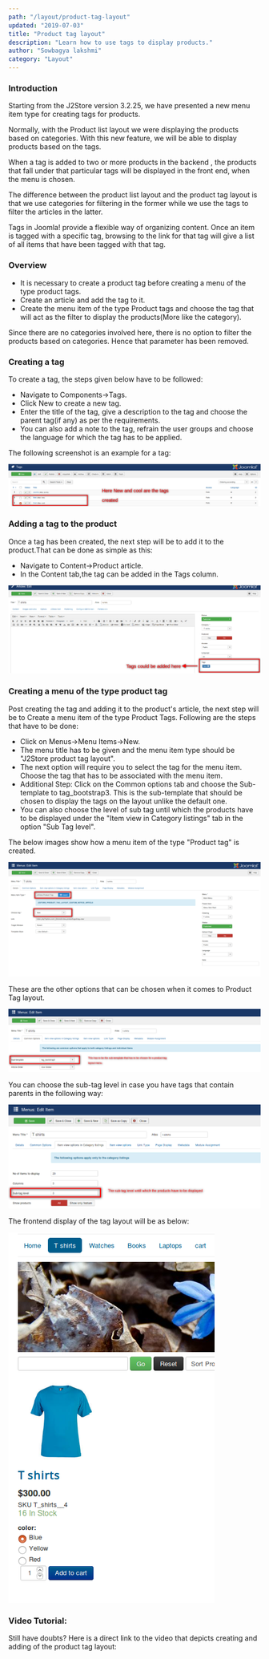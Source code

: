 ```yaml
---
path: "/layout/product-tag-layout"
updated: "2019-07-03"
title: "Product tag layout"
description: "Learn how to use tags to display products."
author: "Sowbagya lakshmi"
category: "Layout"
---
```


### Introduction

Starting from the J2Store version 3.2.25, we have presented a new menu item type for creating tags for products.

Normally, with the Product list layout we were displaying the products based on categories. With this new feature, we will be able to display products based on the tags.

When a tag is added to two or more products in the backend , the products that fall under that particular tags will be displayed in the front end, when the menu is chosen.

The difference between the product list layout and the product tag layout is that we use categories for filtering in the former while we use the tags to filter the articles in the latter.

Tags in Joomla! provide a flexible way of organizing content. Once an item is tagged with a specific tag, browsing to the link for that tag will give a list of all items that have been tagged with that tag.

### Overview

- It is necessary to create a product tag before creating a menu of the type product tags.
- Create an article and add the tag to it.
- Create the menu item of the type Product tags and choose the tag that will act as the filter to display the products(More like the category).

Since there are no categories involved here, there is no option to filter the products based on categories. Hence that parameter has been removed.

### Creating a tag

To create a tag, the steps given below have to be followed:

- Navigate to Components->Tags.
- Click New to create a new tag.
- Enter the title of the tag, give a description to the tag and choose the parent tag(if any) as per the requirements.
- You can also add a note to the tag, refrain the user groups and choose the language for which the tag has to be applied.

The following screenshot is an example for a tag:

![Creating a tag](https://raw.githubusercontent.com/j2store/doc-images/master/layout/product-tag-layout/creatingatag.png)

### Adding a tag to the product

Once a tag has been created, the next step will be to add it to the product.That can be done as simple as this:

- Navigate to Content->Product article.
- In the Content tab,the tag can be added in the Tags column.

![Adding a tag to a product](https://raw.githubusercontent.com/j2store/doc-images/master/layout/product-tag-layout/addingtagtoproduct.png)


### Creating a menu of the type product tag

Post creating the tag and adding it to the product's article, the next step will be to Create a menu item of the type Product Tags. Following are the steps that have to be done:

- Click on Menus->Menu Items->New.
- The menu title has to be given and the menu item type should be "J2Store product tag layout".
- The next option will require you to select the tag for the menu item. Choose the tag that has to be associated with the menu item.
- Additional Step: Click on the Common options tab and choose the Sub-template to tag\_bootstrap3. This is the sub-template that should be chosen to display the tags on the layout unlike the default one.
- You can also choose the level of sub tag until which the products have to be displayed under the "Item view in Category listings" tab in the option "Sub Tag level".

The below images show how a menu item of the type "Product tag" is created.

![Menu of tag view type](https://raw.githubusercontent.com/j2store/doc-images/master/layout/product-tag-layout/producttagmenu-menu.png)

These are the other options that can be chosen when it comes to Product Tag layout.

![Subtemplate](https://raw.githubusercontent.com/j2store/doc-images/master/layout/product-tag-layout/producttagsubtemplate.png)


You can choose the sub-tag level in case you have tags that contain parents in the following way:

![Subtag level](https://raw.githubusercontent.com/j2store/doc-images/master/layout/product-tag-layout/producttagsubtaglevel.png)

The frontend display of the tag layout will be as below:

![Tag view frontend](https://raw.githubusercontent.com/j2store/doc-images/master/layout/product-tag-layout/producttagfrontend.png)
### Video Tutorial:

Still have doubts? Here is a direct link to the video that depicts creating and adding of the product tag layout:

<videoembed src="W9rXbCrKeEg"></videoembed>

